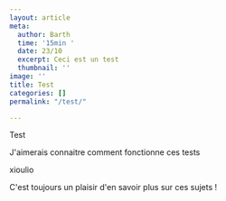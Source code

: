 ```yaml
---
layout: article
meta:
  author: Barth
  time: '15min '
  date: 23/10
  excerpt: Ceci est un test
  thumbnail: ''
image: ''
title: Test
categories: []
permalink: "/test/"

---
```

Test

J'aimerais connaitre comment fonctionne ces tests

xioulio

C'est toujours un plaisir d'en savoir plus sur ces sujets ! 